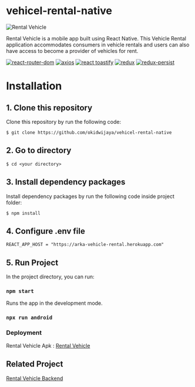 # vehicel-rental-native

![Rental Vehicle](https://drive.google.com/uc?export=view&id=1FcRmroCq6whSqFiLSSeEkHLcz4JT752N) 

Rental Vehicle is a mobile app built using React Native. This Vehicle Rental application accommodates consumers in vehicle rentals and users can also have access to become a provider of vehicles for rent.

[![react-router-dom](https://img.shields.io/npm/v/react-router-dom?label=react-router-dom)](https://www.npmjs.com/package/react-router-dom)
[![axios](https://img.shields.io/npm/v/axios?label=axios)](https://www.npmjs.com/package/axios)
[![react toastify](https://img.shields.io/badge/reacttoastify-v.8.1.0-yellow)](https://www.npmjs.com/package/react-toastify)
[![redux](https://img.shields.io/npm/v/redux?label=redux)](https://www.npmjs.com/package/redux)
[![redux-persist](https://img.shields.io/npm/v/redux-persist?label=redux-persist)](https://www.npmjs.com/package/redux-persist)

# Installation
## 1. Clone this repository

Clone this repository by run the following code:

```
$ git clone https://github.com/okidwijaya/vehicel-rental-native
```
## 2. Go to directory

```
$ cd <your directory>
```

## 3. Install dependency packages

Install dependency packages by run the following code inside project folder:

```
$ npm install
```

## 4. Configure .env file 

    REACT_APP_HOST = "https://arka-vehicle-rental.herokuapp.com"
    
## 5. Run Project

In the project directory, you can run:

### `npm start`

Runs the app in the development mode.

### `npx run android`

### Deployment

Rental Vehicle Apk : [Rental Vehicle](https://drive.google.com/file/d/1fInJWvDSS2kkVUkRwBtMc-XVBlXz5h7W/view?usp=sharing)

## Related Project 

[Rental Vehicle Backend](https://github.com/okidwijaya/rental-vehicle) 
